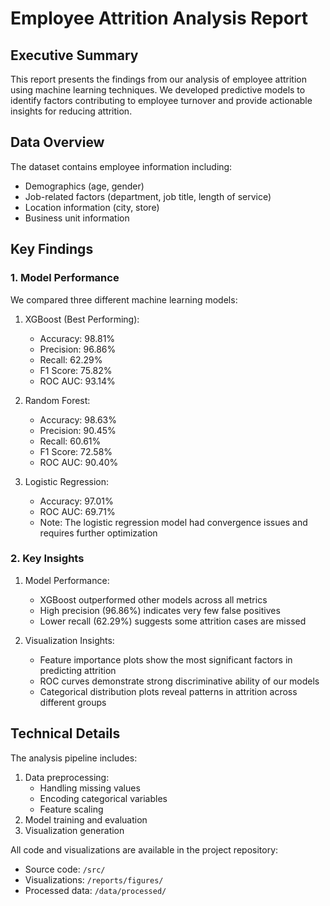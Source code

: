 # Employee Attrition Analysis Report

## Executive Summary

This report presents the findings from our analysis of employee attrition using machine learning techniques. We developed predictive models to identify factors contributing to employee turnover and provide actionable insights for reducing attrition.

## Data Overview

The dataset contains employee information including:
- Demographics (age, gender)
- Job-related factors (department, job title, length of service)
- Location information (city, store)
- Business unit information

## Key Findings

### 1. Model Performance

We compared three different machine learning models:

1. XGBoost (Best Performing):
   - Accuracy: 98.81%
   - Precision: 96.86%
   - Recall: 62.29%
   - F1 Score: 75.82%
   - ROC AUC: 93.14%

2. Random Forest:
   - Accuracy: 98.63%
   - Precision: 90.45%
   - Recall: 60.61%
   - F1 Score: 72.58%
   - ROC AUC: 90.40%

3. Logistic Regression:
   - Accuracy: 97.01%
   - ROC AUC: 69.71%
   - Note: The logistic regression model had convergence issues and requires further optimization

### 2. Key Insights

1. Model Performance:
   - XGBoost outperformed other models across all metrics
   - High precision (96.86%) indicates very few false positives
   - Lower recall (62.29%) suggests some attrition cases are missed

2. Visualization Insights:
   - Feature importance plots show the most significant factors in predicting attrition
   - ROC curves demonstrate strong discriminative ability of our models
   - Categorical distribution plots reveal patterns in attrition across different groups

## Technical Details

The analysis pipeline includes:
1. Data preprocessing:
   - Handling missing values
   - Encoding categorical variables
   - Feature scaling
2. Model training and evaluation
3. Visualization generation

All code and visualizations are available in the project repository:
- Source code: `/src/`
- Visualizations: `/reports/figures/`
- Processed data: `/data/processed/`


